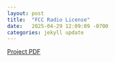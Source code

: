 ```yaml
---
layout: post
title:  "FCC Radio License"
date:   2025-04-29 12:09:09 -0700
categories: jekyll update
---
```


[Project PDF](/assets/amature_radio_license.pdf)

[Project PDF]: /assets/amature_radio_license.pdf